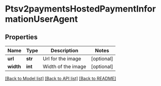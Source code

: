 # Ptsv2paymentsHostedPaymentInformationUserAgent

## Properties
Name | Type | Description | Notes
------------ | ------------- | ------------- | -------------
**url** | **str** | Url for the image | [optional] 
**width** | **int** | Width of the image | [optional] 

[[Back to Model list]](../README.md#documentation-for-models) [[Back to API list]](../README.md#documentation-for-api-endpoints) [[Back to README]](../README.md)


